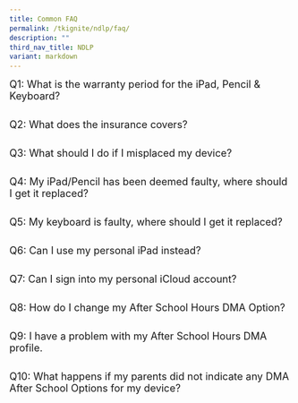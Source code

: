 ```yaml
---
title: Common FAQ
permalink: /tkignite/ndlp/faq/
description: ""
third_nav_title: NDLP
variant: markdown
---
```

<style>
        .faq-item {
            margin-bottom: 5px;
        }

        .faq-item input {
            position: absolute;
            opacity: 0;
            z-index: -1;
        }

        .faq-item label {
            cursor: pointer;
	          font-size: 18px;
        }

        .faq-answer {
            max-height: 0;
	          font-size: 15px;
            overflow: hidden;
            transition: max-height 0.2s ease-out;
	          color: #e00d11;
        }

        .faq-item input:checked ~ .faq-answer {
            max-height: 100vh;
        }
    </style>
		
<div class="faq-item">
    <input type="checkbox" id="q1">
    <label for="q1">Q1: What is the warranty period for the iPad, Pencil &amp; Keyboard?</label>
    <p class="faq-answer">The iPad, Pencil and Keyboards comes with 3 years warranty.<br></p>
</div>
<div class="faq-item">
    <input type="checkbox" id="q2">
    <label for="q2">Q2: What does the insurance covers?</label>
    <p class="faq-answer">The insurance covers theft loss and physical damage to the device. <br></p>
</div>
<div class="faq-item">
    <input type="checkbox" id="q3">
    <label for="q3">Q3: What should I do if I misplaced my device?</label>
	<p class="faq-answer"><u>Within School Premises</u><br>Report the loss immediately to your form teacher or to the General Office.<br><u>Outside of School Premises</u><br>Report the loss to your parents immediately.<br><br><u>In the event of a device being lost and not recovered, it's essential to promptly initiate a police report.</u></p>
</div>
<div class="faq-item">
    <input type="checkbox" id="q4">
    <label for="q4">Q4: My iPad/Pencil has been deemed faulty, where should I get it replaced?</label>
    <p class="faq-answer">Please visit the designated Apple Stores to get your faulty device examined and, if necessary, replaced.<br><br><img src="/images/PDLP/About_ipad/FAQ/apple_stores.png" style="width:870px;height:340px;"></p>
</div>
<div class="faq-item">
    <input type="checkbox" id="q5">
    <label for="q5">Q5: My keyboard is faulty, where should I get it replaced?</label>
	<p class="faq-answer">Although the school does offer a replacement service, it can be subject to extended waiting times. For immediate replacement, we strongly recommend visiting the specified Asiapac Service Centre. Before your visit, please ensure to contact the service centre to confirm the availability of stock.<br><br>ASIAPAC TECHNOLOGY PTE. LTD.<br>
Henderson Industrial Park, <br>
 Blk 219 Henderson Road, #05-01/02/03/04,<br>
Singapore 159556<br>
 Telephone: 6270 8281</p>
</div>
<div class="faq-item">
    <input type="checkbox" id="q6">
    <label for="q6">Q6: Can I use my personal iPad instead?</label>
    <p class="faq-answer">Students are required to use iPads that have Mobile Guardian installed. Any deviation from this requirement may result in disciplinary actions. <br></p>
</div>
<div class="faq-item">
    <input type="checkbox" id="q7">
    <label for="q7">Q7: Can I sign into my personal iCloud account?</label>
    <p class="faq-answer">Yes, students are highly encouraged to do so. It offers a reliable backup solution for their devices. <br></p>
</div>
<div class="faq-item">
    <input type="checkbox" id="q8">
    <label for="q8">Q8: How do I change my After School Hours DMA Option?</label>
    <p class="faq-answer">Please pick up the DMA Options Request form from the General Office, have the form completed with your parents endorsement and return it back to the General Office. Your parents will receive notification via PG (Parent Gateway) once the changes have been implemented. <br></p>
</div>
<div class="faq-item">
    <input type="checkbox" id="q9">
    <label for="q9">Q9: I have a problem with my After School Hours DMA profile.</label>
    <p class="faq-answer">Please drop us an email at <a target="" href="mailto:tkgs@moe.edu.sg">tkgs@moe.edu.sg</a>, please include the following,<br><br>1) Student Name &amp; Class<br>2) Description of probelm<br>3) Screenshots or videos of the problem.<br></p>
</div>
<div class="faq-item">
    <input type="checkbox" id="q10">
    <label for="q10">Q10: What happens if my parents did not indicate any DMA After School Options for my device?</label>
    <p class="faq-answer">The device will be placed in Default Option, much similar to school hours profile. <br></p>
</div>